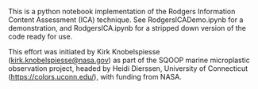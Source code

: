 This is a python notebook implementation of the Rodgers Information Content Assessment (ICA) technique. See RodgersICADemo.ipynb for a demonstration, and RodgersICA.ipynb for a stripped down version of the code ready for use.

This effort was initiated by Kirk Knobelspiesse (kirk.knobelspiesse@nasa.gov) as part of the SQOOP marine microplastic observation project, headed by Heidi Dierssen, University of Connecticut (https://colors.uconn.edu/), with funding from NASA.  
